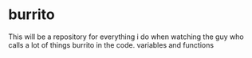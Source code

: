 # burrito
This will be a repository for everything i do when watching the guy who calls a lot of things burrito in the code.  variables and functions
